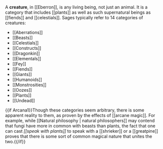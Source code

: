 A **creature**, in [[Eberron]], is any living
being, not just an animal. It is a category that
includes [[plants]] as well as such supernatural
beings as [[fiends]] and [[celestials]]. Sages
typically refer to 14 categories of creatures:

* [[Aberrations]]
* [[Beasts]]
* [[Celestials]]
* [[Constructs]]
* [[Dragonkin]]
* [[Elementals]]
* [[Fey]]
* [[Fiends]]
* [[Giants]]
* [[Humanoids]]
* [[Monstrosities]]
* [[Oozes]]
* [[Plants]]
* [[Undead]]

{{if Arcana1}}Though these categories seem
arbitrary, there is some apparent reality to them,
as proven by the effects of [[arcane magic]]. For
example, while [[Natural philosophy | natural
philosophers]] may contend that fungi have more
in common with beasts than plants, the fact that
one can cast _[[speak with plants]]_ to speak
with a [[shrieker]] or a [[greatpine]] proves
that there is some sort of common magical nature
that unites the two.{{/if}}
